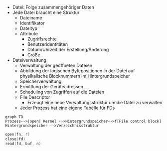 
- Datei: Folge zusammengehöriger Daten
- Jede Datei braucht eine Struktur
  - Dateiname
  - Identifikator
  - Dateityp
  - Attribute
    - Zugriffsrechte
    - Benutzeridentitäten
    - Datum/Uhrzeit der Erstellung/Änderung
    - Größe
- Dateiverwaltung
  - Verwaltung der geöffneten Dateien
  - Abbildung der logischen Bytepositionen in der Datei auf physikalische Blocknummern im Hintergrundspeicher
  - Speicherverwaltung
  - Ermittlung der Geräteadressen
  - Scheduling von Zugriffen auf die Dateien
  - File Descriptor
    - Erzeugt eine neue Verwaltungsstruktur um die Datei zu verwalten
  - Jeder Prozess hat eine eigene Tabelle für FDs

```mermaid
graph TD
Prozess-->|open| Kernel -->Hintergrundspeicher-->f[File control block]
Hintergrundspeicher -->Verzeichnisstruktur
```

```c
open(fn, r)
close(fd)
read(fd, buf, n)
```